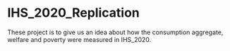 # IHS_2020_Replication
These project is to give us an idea about how the consumption aggregate, welfare and poverty were measured in IHS_2020.
